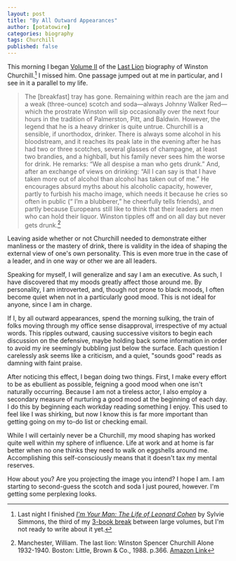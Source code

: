 ```yaml
---
layout: post
title: "By All Outward Appearances"
author: [potatowire]
categories: biography
tags: Churchill
published: false
---
```


This morning I began [Volume II](https://www.amazon.com/dp/product/B0092XHV4Y/&tag=potatowire-20) of the [Last Lion](https://en.wikipedia.org/wiki/The_Last_Lion:_Winston_Spencer_Churchill) biography of Winston Churchill.[^1] I missed him. One passage jumped out at me in particular, and I see in it a parallel to my life.

> The [breakfast] tray has gone. Remaining within reach are the jam and a weak (three-ounce) scotch and soda—always Johnny Walker Red—which the prostrate Winston will sip occasionally over the next four hours in the tradition of Palmerston, Pitt, and Baldwin. However, the legend that he is a heavy drinker is quite untrue. Churchill is a sensible, if unorthodox, drinker. There is always some alcohol in his bloodstream, and it reaches its peak late in the evening after he has had two or three scotches, several glasses of champagne, at least two brandies, and a highball, but his family never sees him the worse for drink. He remarks: “We all despise a man who gets drunk.” And, after an exchange of views on drinking: “All I can say is that I have taken more out of alcohol than alcohol has taken out of me.” He encourages absurd myths about his alcoholic capacity, however, partly to furbish his macho image, which needs it because he cries so often in public (“ I’m a blubberer,” he cheerfully tells friends), and partly because Europeans still like to think that their leaders are men who can hold their liquor. Winston tipples off and on all day but never gets drunk.[^2]

Leaving aside whether or not Churchill needed to demonstrate either manliness or the mastery of drink, there is validity in the idea of shaping the external view of one's own personality. This is even more true in the case of a leader, and in one way or other we are all leaders.

Speaking for myself, I will generalize and say I am an executive. As such, I have discovered that my moods greatly affect those around me. By personality, I am introverted, and, though not prone to black moods, I often become quiet when not in a particularly good mood. This is not ideal for anyone, since I am in charge.

If I, by all outward appearances, spend the morning sulking, the train of folks moving through my office sense disapproval, irrespective of my actual words. This ripples outward, causing successive visitors to begin each discussion on the defensive, maybe holding back some information in order to avoid my ire seemingly bubbling just below the surface. Each question I carelessly ask seems like a criticism, and a quiet, "sounds good" reads as damning with faint praise.

After noticing this effect, I began doing two things. First, I make every effort to be as ebullient as possible, feigning a good mood when one isn't naturally occurring. Because I am not a tireless actor, I also employ a secondary measure of nurturing a good mood at the beginning of each day. I do this by beginning each workday reading something I enjoy. This used to feel like I was shirking, but now I know this is far more important than getting going on my to-do list or checking email.

While I will certainly never be a Churchill, my mood shaping has worked quite well within my sphere of influence. Life at work and at home is far better when no one thinks they need to walk on eggshells around me. Accomplishing this self-consciously means that it doesn't tax my mental reserves. 

How about you? Are you projecting the image you intend? I hope I am. I am starting to second-guess the scotch and soda I just poured, however. I'm getting some perplexing looks.

[^1]: Last night I finished [*I'm Your Man: The Life of Leonard Cohen*](http://www.amazon.com/dp/B008LV913M/?tag=potatowire-20) by Sylvie Simmons, the third of my [3-book break](https://with.thegra.in/excuses-for-the-birds) between large volumes, but I'm not ready to write about it yet.

[^2]: Manchester, William. The last lion: Winston Spencer Churchill Alone 1932-1940. Boston: Little, Brown & Co., 1988. p.366. [Amazon Link](http://a.co/dULRdPU)
